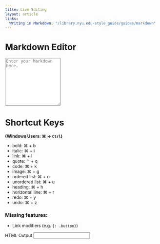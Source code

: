 ```yaml
---
title: Live Editing
layout: article
links:
  Writing in Markdown: "/library.nyu.edu-style_guide/guides/markdown"
---
```


<link rel="stylesheet" type="text/css" href="{{ "/assets/wmd/wmd.css" | prepend: site.baseurl }}"/>
<script type="text/javascript" src="{{ "/assets/wmd/wmd.combined.min.js" | prepend: site.baseurl }}"></script>
<h1>Markdown Editor</h1>
<div>
  <div id="button-row" style="display: none;"></div>
  <textarea id="live-markdown" name="copy"
    rows="10"
    placeholder="Enter your Markdown here."></textarea>
  <div id="preview"></div>
</div>

# Shortcut Keys

**(Windows Users: ⌘ → `Ctrl`)**

* bold: ⌘ + b
* italic: ⌘ + i
* link: ⌘ + l
* quote: ⌃ + q
* code: ⌘ + k
* image: ⌘ + g
* ordered list: ⌘ + o
* unordered list: ⌘ + u
* heading: ⌘ + h
* horizontal line: ⌘ + r
* redo: ⌘ + y
* undo: ⌘ + z

### Missing features:
* Link modifiers (e.g. `{: .button}`)

<label for="copy_html">HTML Output</label>
<input type="text" name="copy_html" value="" id="copy_html">

<script type="text/javascript">
  setup_wmd({
    input: "live-markdown",
    preview: "preview",
    output: "copy_html",
    button_bar: "button-row"
  });
</script>
